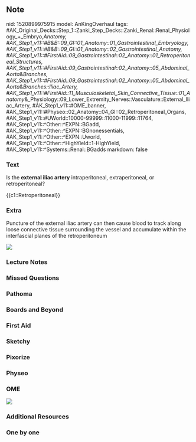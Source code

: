 ## Note
nid: 1520899975915
model: AnKingOverhaul
tags: #AK_Original_Decks::Step_1::Zanki_Step_Decks::Zanki_Renal::Renal_Physiology_+_Embryo,_Anatomy, #AK_Step1_v11::#B&B::09_GI::01_Anatomy::01_Gastrointestinal_Embryology, #AK_Step1_v11::#B&B::09_GI::01_Anatomy::02_Gastrointestinal_Anatomy, #AK_Step1_v11::#FirstAid::09_Gastrointestinal::02_Anatomy::01_Retroperitoneal_Structures, #AK_Step1_v11::#FirstAid::09_Gastrointestinal::02_Anatomy::05_Abdominal_Aorta_&_Branches, #AK_Step1_v11::#FirstAid::09_Gastrointestinal::02_Anatomy::05_Abdominal_Aorta_&_Branches::Iliac_Artery, #AK_Step1_v11::#FirstAid::11_Musculoskeletal_Skin_Connective_Tissue::01_Anatomy_&_Physiology::09_Lower_Extremity_Nerves::Vasculature::External_Iliac_Artery, #AK_Step1_v11::#OME_banner, #AK_Step1_v11::#Physeo::02_Anatomy::04_GI::02_Retroperitoneal_Organs, #AK_Step1_v11::#UWorld::10000-99999::11000-11999::11764, #AK_Step1_v11::^Other::^EXPN::BGadd, #AK_Step1_v11::^Other::^EXPN::BGnonessentials, #AK_Step1_v11::^Other::^EXPN::Uworld, #AK_Step1_v11::^Other::^HighYield::1-HighYield, #AK_Step1_v11::^Systems::Renal::BGadds
markdown: false

### Text
Is the <b>external iliac artery</b> intraperitoneal,
extraperitoneal, or retroperitoneal?
<div>
  {{c1::Retroperitoneal}}
</div>

### Extra
Puncture of the external iliac artery can then cause blood to track
along loose connective tissue surrounding the vessel and accumulate
within the interfascial planes of the retroperitoneum
<div><img src="paste-33015413604353.jpg"></div>

### Lecture Notes


### Missed Questions


### Pathoma


### Boards and Beyond


### First Aid


### Sketchy


### Pixorize


### Physeo


### OME
<div class="ome-widget">
  <a href="https://onlinemeded.org?ref=anki"><img src=
  "_OME_AnkiFlashcards_General_3.png"></a>
</div>

### Additional Resources


### One by one


